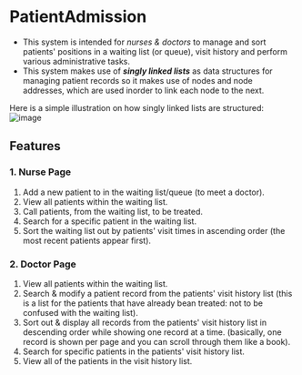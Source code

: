 # PatientAdmission
- This system is intended for *nurses & doctors* to manage and sort patients' positions in a waiting list (or queue), visit history and perform various administrative tasks. 
- This system makes use of ***singly linked lists*** as data structures for managing patient records so it makes use of nodes and node addresses, which are used inorder to link each node to the next.

Here is a simple illustration on how singly linked lists are structured:
![image](https://user-images.githubusercontent.com/96708800/176027833-d44004a2-fa32-4f3f-a32e-a335d8538d64.png)

## Features
### 1. Nurse Page
1. Add a new patient to in the waiting list/queue (to meet a doctor).
2. View all patients within the waiting list.
3. Call patients, from the waiting list, to be treated. 
4. Search for a specific patient in the waiting list.
5. Sort the waiting list out by patients' visit times in ascending order (the most recent patients appear first).

### 2. Doctor Page
1. View all patients within the waiting list.
2. Search & modify a patient record from the patients' visit history list (this is a list for the patients that have already bean treated: not to be confused with the waiting list).
3. Sort out & display all records from the patients' visit history list in descending order while showing one record at a time. (basically, one record is shown per page and you can scroll through them like a book).
4. Search for specific patients in the patients' visit history list.
5. View all of the patients in the visit history list. 
